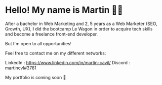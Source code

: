 # Hello! My name is Martin 👨‍💻

After a bachelor in Web Marketing and 2, 5 years as a Web Marketer (SEO, Growth, UX), I did the bootcamp Le Wagon in order to acquire tech skills and become a freelance front-end developer.

But I'm open to all opportunities!

Feel free to contact me on my different networks: 

LinkedIn : https://www.linkedin.com/in/martin-cavil/
Discord : martincvl#3781

My portfolio is coming soon 👀
